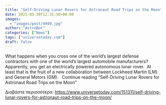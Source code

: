 ```yaml
---
title: "Self-Driving Lunar Rovers for Astronaut Road Trips on the Moon"
date: 2021-05-30T12:31:50+00:00
images:
  - "images/post/4949.jpg"
author: "AstroBot"
categories: ["News"]
tags: ["universetoday.com"]
draft: false
---
```


What happens when you cross one of the world’s largest defense contractors with one of the world’s largest automobile manufacturers?  Apparently, you get an electrically powered autonomous lunar rover.  At least that is the fruit of a new collaboration between Lockheed Martin (LM) and General Motors (GM).   Continue reading “Self-Driving Lunar Rovers for Astronaut Road Trips on the Moon” 

Διαβάστε περισσότερα: https://www.universetoday.com/151311/self-driving-lunar-rovers-for-astronaut-road-trips-on-the-moon/
